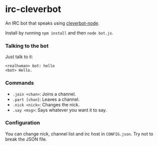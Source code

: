 # irc-cleverbot
An IRC bot that speaks using [cleverbot-node](https://github.com/fojas/cleverbot-node).

Install by running `npm install` and then `node bot.js`.

### Talking to the bot
Just talk to it:

    <realhuman> bot: hello
    <bot> Hello.

### Commands
- `.join <chan>`: Joins a channel.
- `.part [chan]`: Leaves a channel.
- `.nick <nick>`: Changes the nick.
- `.say <msg>`: Says whatever you want it to say.

### Configuration
You can change nick, channel list and irc host in `CONFIG.json`. Try not to break the JSON file.
